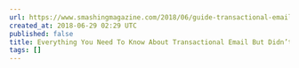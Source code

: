 ```yaml
---
url: https://www.smashingmagazine.com/2018/06/guide-transactional-email/
created_at: 2018-06-29 02:29 UTC
published: false
title: Everything You Need To Know About Transactional Email But Didn’t Know To Ask
tags: []
---
```



